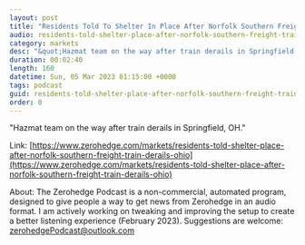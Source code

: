 ```yaml
---
layout: post
title: "Residents Told To Shelter In Place After Norfolk Southern Freight Train Derails In Ohio "
audio: residents-told-shelter-place-after-norfolk-southern-freight-train-derails-ohio-0
category: markets
desc: "&quot;Hazmat team on the way after train derails in Springfield, OH.&quot; "
duration: 00:02:40
length: 160
datetime: Sun, 05 Mar 2023 01:15:00 +0000
tags: podcast
guid: residents-told-shelter-place-after-norfolk-southern-freight-train-derails-ohio-0
order: 0
---
```

&quot;Hazmat team on the way after train derails in Springfield, OH.&quot; 

Link: [https://www.zerohedge.com/markets/residents-told-shelter-place-after-norfolk-southern-freight-train-derails-ohio](https://www.zerohedge.com/markets/residents-told-shelter-place-after-norfolk-southern-freight-train-derails-ohio)

About: The Zerohedge Podcast is a non-commercial, automated program, designed to give people a way to get news from Zerohedge in an audio format.  I am actively working on tweaking and improving the setup to create a better listening experience (February 2023).  Suggestions are welcome: [zerohedgePodcast@outlook.com](mailto:zerohedgePodcast@outlook.com)